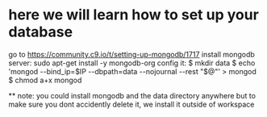 # here we will learn how to set up your database 
go to https://community.c9.io/t/setting-up-mongodb/1717 
install mongodb server:
sudo apt-get install -y mongodb-org
config it:
$ mkdir data
$ echo 'mongod --bind_ip=$IP --dbpath=data --nojournal --rest "$@"' > mongod
$ chmod a+x mongod

** note: you could install mongodb and the data directory anywhere 
but to make sure you dont accidently delete it, we install it outside of workspace 

